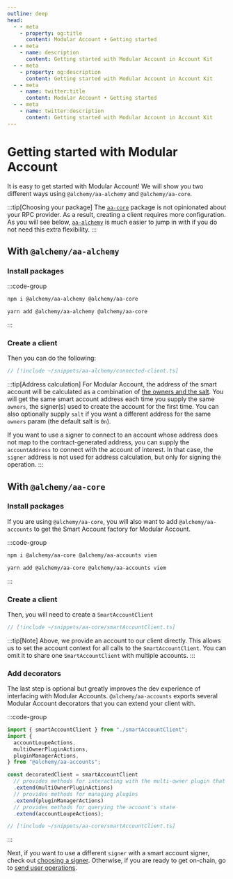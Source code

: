 ```yaml
---
outline: deep
head:
  - - meta
    - property: og:title
      content: Modular Account • Getting started
  - - meta
    - name: description
      content: Getting started with Modular Account in Account Kit
  - - meta
    - property: og:description
      content: Getting started with Modular Account in Account Kit
  - - meta
    - name: twitter:title
      content: Modular Account • Getting started
  - - meta
    - name: twitter:description
      content: Getting started with Modular Account in Account Kit
---
```


# Getting started with Modular Account

It is easy to get started with Modular Account! We will show you two different ways using `@alchemy/aa-alchemy` and `@alchemy/aa-core`.

:::tip[Choosing your package]
The [`aa-core`](/packages/aa-core/) package is not opinionated about your RPC provider. As a result, creating a client requires more configuration. As you will see below, [`aa-alchemy`](/packages/aa-alchemy/) is much easier to jump in with if you do not need this extra flexibility.
:::

## With `@alchemy/aa-alchemy`

### Install packages

:::code-group

```bash [npm]
npm i @alchemy/aa-alchemy @alchemy/aa-core
```

```bash [yarn]
yarn add @alchemy/aa-alchemy @alchemy/aa-core
```

:::

### Create a client

Then you can do the following:

```ts [connected-client.ts]
// [!include ~/snippets/aa-alchemy/connected-client.ts]
```

:::tip[Address calculation]
For Modular Account, the address of the smart account will be calculated as a combination of [the owners and the salt](https://github.com/alchemyplatform/modular-account/blob/v1.0.x/src/factory/MultiOwnerModularAccountFactory.sol#L79-L82). You will get the same smart account address each time you supply the same `owners`, the signer(s) used to create the account for the first time. You can also optionally supply `salt` if you want a different address for the same `owners` param (the default salt is `0n`).

If you want to use a signer to connect to an account whose address does not map to the contract-generated address, you can supply the `accountAddress` to connect with the account of interest. In that case, the `signer` address is not used for address calculation, but only for signing the operation.
:::

## With `@alchemy/aa-core`

### Install packages

If you are using `@alchemy/aa-core`, you will also want to add `@alchemy/aa-accounts` to get the Smart Account factory for Modular Account.

:::code-group

```bash [npm]
npm i @alchemy/aa-core @alchemy/aa-accounts viem
```

```bash [yarn]
yarn add @alchemy/aa-core @alchemy/aa-accounts viem
```

:::

### Create a client

Then, you will need to create a `SmartAccountClient`

```ts [smartAccountClient.ts]
// [!include ~/snippets/aa-core/smartAccountClient.ts]
```

:::tip[Note]
Above, we provide an account to our client directly. This allows us to set the account context for all calls to the `SmartAccountClient`. You can omit it to share one `SmartAccountClient` with multiple accounts.
:::

### Add decorators

The last step is optional but greatly improves the dev experience of interfacing with Modular Accounts. `@alchemy/aa-accounts` exports several Modular Account decorators that you can extend your client with.

:::code-group

```ts
import { smartAccountClient } from "./smartAccountClient";
import {
  accountLoupeActions,
  multiOwnerPluginActions,
  pluginManagerActions,
} from "@alchemy/aa-accounts";

const decoratedClient = smartAccountClient
  // provides methods for interacting with the multi-owner plugin that is installed by default
  .extend(multiOwnerPluginActions)
  // provides methods for managing plugins
  .extend(pluginManagerActions)
  // provides methods for querying the account's state
  .extend(accountLoupeActions);
```

```ts [smartAccountClient.ts]
// [!include ~/snippets/aa-core/smartAccountClient.ts]
```

:::

Next, if you want to use a different `signer` with a smart account signer, check out [choosing a signer](/signers/choosing-a-signer). Otherwise, if you are ready to get on-chain, go to [send user operations](/using-smart-accounts/send-user-operations).
